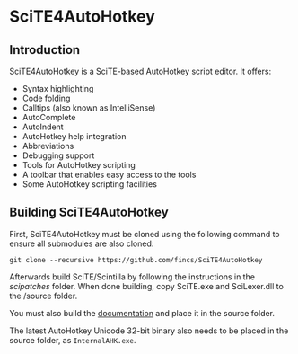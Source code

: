 SciTE4AutoHotkey
================

Introduction
------------

SciTE4AutoHotkey is a SciTE-based AutoHotkey script editor. It offers:

* Syntax highlighting
* Code folding
* Calltips (also known as IntelliSense)
* AutoComplete
* AutoIndent
* AutoHotkey help integration
* Abbreviations
* Debugging support
* Tools for AutoHotkey scripting
* A toolbar that enables easy access to the tools
* Some AutoHotkey scripting facilities

Building SciTE4AutoHotkey
-------------------------

First, SciTE4AutoHotkey must be cloned using the following command to ensure all submodules are also cloned:

	git clone --recursive https://github.com/fincs/SciTE4AutoHotkey

Afterwards build SciTE/Scintilla by following the instructions in the *scipatches* folder. When done building, copy SciTE.exe and SciLexer.dll to the /source folder.

You must also build the [documentation](https://github.com/fincs/SciTE4AHK-Docs) and place it in the source folder.

The latest AutoHotkey Unicode 32-bit binary also needs to be placed in the source folder, as `InternalAHK.exe`.
